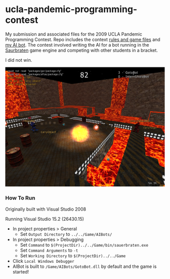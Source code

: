 # ucla-pandemic-programming-contest
My submission and associated files for the 2009 UCLA Pandemic Programming Contest. Repo includes the context [rules and game files](UCLA-Pandemic%20Programming%20Contest.zip) and [my AI bot](GarrBot.cpp). The contest involved writing the AI for a bot running in the [Saurbraten](http://sauerbraten.org/) game engine and competing with other students in a bracket.

I did not win.

![screenshot](./screenshot.png)

### How To Run

Originally built with Visual Studio 2008

Running Visual Studio 15.2 (26430.15)
- In project properties > General
  - Set `Output Directory` to `../../Game/AIBots/`
- In project properties > Debugging
  - Set `Command` to `$(ProjectDir)../../Game/bin/sauerbraten.exe`
  - Set `Command Arguments` to `-t`
  - Set `Working Directory` to `$(ProjectDir)../../Game`
- Click `Local Windows Debugger`
- AIBot is built to `/Game/AIBots/GotoBot.dll` by default and the game is started!
